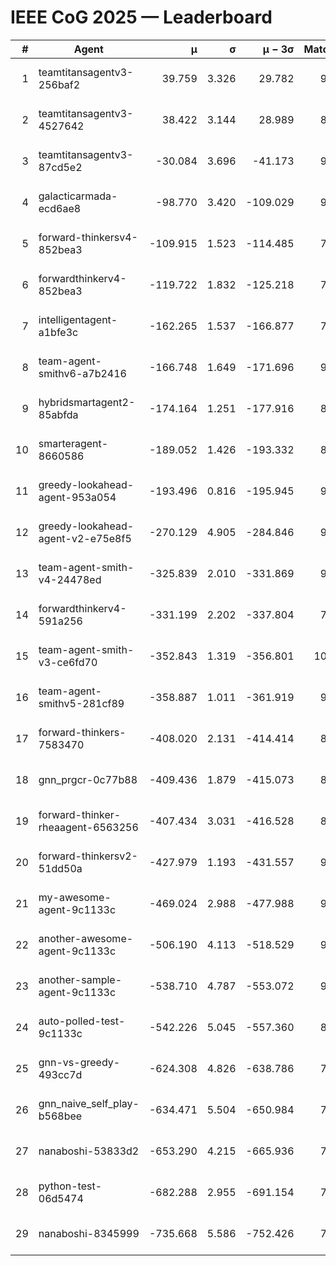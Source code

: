 # IEEE CoG 2025 — Leaderboard

| # | Agent | μ | σ | μ − 3σ | Matches | Updated |
|---:|---|---:|---:|---:|---:|---|
| 1 | teamtitansagentv3-256baf2 | 39.759 | 3.326 | 29.782 | 9540 | 2025-08-20 17:18 |
| 2 | teamtitansagentv3-4527642 | 38.422 | 3.144 | 28.989 | 8734 | 2025-08-20 17:18 |
| 3 | teamtitansagentv3-87cd5e2 | -30.084 | 3.696 | -41.173 | 9826 | 2025-08-20 17:18 |
| 4 | galacticarmada-ecd6ae8 | -98.770 | 3.420 | -109.029 | 9280 | 2025-08-20 17:18 |
| 5 | forward-thinkersv4-852bea3 | -109.915 | 1.523 | -114.485 | 7617 | 2025-08-20 17:18 |
| 6 | forwardthinkerv4-852bea3 | -119.722 | 1.832 | -125.218 | 7391 | 2025-08-20 17:18 |
| 7 | intelligentagent-a1bfe3c | -162.265 | 1.537 | -166.877 | 7586 | 2025-08-20 17:18 |
| 8 | team-agent-smithv6-a7b2416 | -166.748 | 1.649 | -171.696 | 9080 | 2025-08-20 17:18 |
| 9 | hybridsmartagent2-85abfda | -174.164 | 1.251 | -177.916 | 8490 | 2025-08-20 17:18 |
| 10 | smarteragent-8660586 | -189.052 | 1.426 | -193.332 | 8107 | 2025-08-20 17:18 |
| 11 | greedy-lookahead-agent-953a054 | -193.496 | 0.816 | -195.945 | 9018 | 2025-08-20 17:18 |
| 12 | greedy-lookahead-agent-v2-e75e8f5 | -270.129 | 4.905 | -284.846 | 9038 | 2025-08-20 17:18 |
| 13 | team-agent-smith-v4-24478ed | -325.839 | 2.010 | -331.869 | 9802 | 2025-08-20 17:18 |
| 14 | forwardthinkerv4-591a256 | -331.199 | 2.202 | -337.804 | 7801 | 2025-08-20 17:18 |
| 15 | team-agent-smith-v3-ce6fd70 | -352.843 | 1.319 | -356.801 | 10002 | 2025-08-20 17:18 |
| 16 | team-agent-smithv5-281cf89 | -358.887 | 1.011 | -361.919 | 9640 | 2025-08-20 17:18 |
| 17 | forward-thinkers-7583470 | -408.020 | 2.131 | -414.414 | 8540 | 2025-08-20 17:18 |
| 18 | gnn_prgcr-0c77b88 | -409.436 | 1.879 | -415.073 | 8410 | 2025-08-20 17:18 |
| 19 | forward-thinker-rheaagent-6563256 | -407.434 | 3.031 | -416.528 | 8466 | 2025-08-20 17:18 |
| 20 | forward-thinkersv2-51dd50a | -427.979 | 1.193 | -431.557 | 9446 | 2025-08-20 17:18 |
| 21 | my-awesome-agent-9c1133c | -469.024 | 2.988 | -477.988 | 9640 | 2025-08-20 17:18 |
| 22 | another-awesome-agent-9c1133c | -506.190 | 4.113 | -518.529 | 9920 | 2025-08-20 17:18 |
| 23 | another-sample-agent-9c1133c | -538.710 | 4.787 | -553.072 | 9060 | 2025-08-20 17:18 |
| 24 | auto-polled-test-9c1133c | -542.226 | 5.045 | -557.360 | 8660 | 2025-08-20 17:18 |
| 25 | gnn-vs-greedy-493cc7d | -624.308 | 4.826 | -638.786 | 7320 | 2025-08-20 17:18 |
| 26 | gnn_naive_self_play-b568bee | -634.471 | 5.504 | -650.984 | 7600 | 2025-08-20 17:18 |
| 27 | nanaboshi-53833d2 | -653.290 | 4.215 | -665.936 | 7200 | 2025-08-20 17:18 |
| 28 | python-test-06d5474 | -682.288 | 2.955 | -691.154 | 7480 | 2025-08-20 17:18 |
| 29 | nanaboshi-8345999 | -735.668 | 5.586 | -752.426 | 7830 | 2025-08-20 17:18 |
